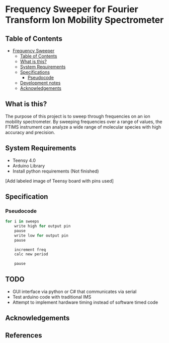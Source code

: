 # Frequency Sweeper for Fourier Transform Ion Mobility Spectrometer

## Table of Contents
- [Frequency Sweeper](#)
	- [Table of Contents](#table-of-contents)
	- [What is this?](#what-is-this)
	- [System Requirements](#system-requirements)  
	- [Specifications](#specifications)
		- [Pseudocode](#pseudocode)
  	- [Development notes](#development-notes)
  	- [Acknowledgements](#acknowledgements)

## What is this?
The purpose of this project is to sweep through frequencies on an ion mobility spectrometer. By sweeping frequencies over a range of values, the FTIMS instrument can analyze a wide range of molecular species with high accuracy and precision. 

## System Requirements
- Teensy 4.0
- Arduino Library
- Install python requirements (Not finished)

[Add labeled image of Teensy board with pins used]

## Specification
### Pseudocode
```python
for i in sweeps
	write high for output pin
	pause
	write low for output pin
	pause
	
	increment freq
	calc new period 
	
	pause
```

## TODO
- GUI interface via python or C# that communicates via serial
- Test arduino code with traditional IMS 
- Attempt to implement hardware timing instead of software timed code


## Acknowledgements



## References
